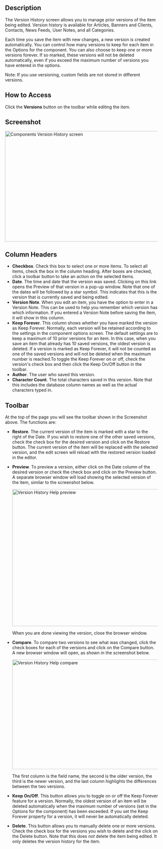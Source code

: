 <!-- Filename: Help4.x:Components_Version_History / Display title: Components Version History -->

## Description

The Version History screen allows you to manage prior versions of the
item being edited. Version history is available for Articles, Banners and
Clients, Contacts, News Feeds, User Notes, and all Categories.

Each time you save the item with new changes, a new version is created
automatically. You can control how many versions to keep for each item
in the Options for the component. You can also choose to keep one or
more versions forever. If so marked, these versions will not be deleted
automatically, even if you exceed the maximum number of versions you
have entered in the options.

Note: If you use versioning, custom fields
are not stored in different versions.

## How to Access

Click the **Versions** button on the toolbar while editing the item.

## Screenshot

<img
src="https://docs.joomla.org/images/thumb/6/69/Help-4x-Components-Version-History-screen-en.png/600px-Help-4x-Components-Version-History-screen-en.png"
decoding="async"
srcset="https://docs.joomla.org/images/thumb/6/69/Help-4x-Components-Version-History-screen-en.png/900px-Help-4x-Components-Version-History-screen-en.png 1.5x, https://docs.joomla.org/images/thumb/6/69/Help-4x-Components-Version-History-screen-en.png/1200px-Help-4x-Components-Version-History-screen-en.png 2x"
data-file-width="1610" data-file-height="977" width="600" height="364"
alt="Components Version History screen" />

## Column Headers

- **Checkbox**. Check this box to select one or more items. To select
  all items, check the box in the column heading. After boxes are
  checked, click a toolbar button to take an action on the selected
  items.
- **Date**. The time and date that the version was saved. Clicking on
  this link opens the Preview of that version in a pop-up window. Note
  that one of the dates will be followed by a star symbol. This
  indicates that this is the version that is currently saved and being
  edited.
- **Version Note**. When you edit an item, you have the option to enter
  in a Version Note. This can be used to help you remember which version
  has which information. If you entered a Version Note before saving the
  item, it will show in this column.
- **Keep Forever**. This column shows whether you have marked the
  version as Keep Forever. Normally, each version will be retained
  according to the settings in the component options screen. The default
  settings are to keep a maximum of 10 prior versions for an item. In
  this case, when you save an item that already has 10 saved versions,
  the oldest version is deleted. If a version is marked as Keep Forever,
  it will not be counted as one of the saved versions and will not be
  deleted when the maximum number is reached.To toggle the Keep Forever
  on or off, check the version's check box and then click the Keep
  On/Off button in the toolbar.
- **Author**. The user who saved this version.
- **Character Count**. The total characters saved in this version. Note
  that this includes the database column names as well as the actual
  characters typed in.

## Toolbar

At the top of the page you will see the toolbar shown in the
Screenshot above. The functions are:

- **Restore**. The current version of the item is marked with a star to
  the right of the Date. If you wish to restore one of the other saved
  versions, check the check box for the desired version and click on the
  Restore button. The current version of the item will be replaced with
  the selected version, and the edit screen will reload with the
  restored version loaded in the editor.
- **Preview**. To preview a version, either click on the Date column of
  the desired version or check the check box and click on the Preview
  button. A separate browser window will load showing the selected
  version of the item, similar to the screenshot below.

  <img
  src="https://docs.joomla.org/images/thumb/c/cc/Help-4x-Version-History-Help-preview-en.png/600px-Help-4x-Version-History-Help-preview-en.png"
  decoding="async"
  srcset="https://docs.joomla.org/images/thumb/c/cc/Help-4x-Version-History-Help-preview-en.png/900px-Help-4x-Version-History-Help-preview-en.png 1.5x, https://docs.joomla.org/images/thumb/c/cc/Help-4x-Version-History-Help-preview-en.png/1200px-Help-4x-Version-History-Help-preview-en.png 2x"
  data-file-width="1602" data-file-height="1204" width="600" height="451"
  alt="Version History Help preview" />

  When you are done
  viewing the version, close the browser window.
- **Compare**. To compare two versions to see what was changed, click
  the check boxes for each of the versions and click on the Compare
  button. A new browser window will open, as shown in the screenshot
  below.

  <img
  src="https://docs.joomla.org/images/thumb/d/d9/Help-4x-Version-History-Help-compare-en.png/600px-Help-4x-Version-History-Help-compare-en.png"
  decoding="async"
  srcset="https://docs.joomla.org/images/thumb/d/d9/Help-4x-Version-History-Help-compare-en.png/900px-Help-4x-Version-History-Help-compare-en.png 1.5x, https://docs.joomla.org/images/thumb/d/d9/Help-4x-Version-History-Help-compare-en.png/1200px-Help-4x-Version-History-Help-compare-en.png 2x"
  data-file-width="2002" data-file-height="1204" width="600" height="361"
  alt="Version History Help compare" />

  The first column
  is the field name, the second is the older version, the third is the
  newer version, and the last column highlights the differences between
  the two versions.
- **Keep On/Off**. This button allows you to toggle on or off the Keep
  Forever feature for a version. Normally, the oldest version of an item
  will be deleted automatically when the maximum number of versions (set
  in the Options for the component) has been exceeded. If you set the
  Keep Forever property for a version, it will never be automatically
  deleted.
- **Delete**. This button allows you to manually delete one or more
  versions. Check the check box for the versions you wish to delete and
  the click on the Delete button. Note that this does *not* delete the
  item being edited. It only deletes the version history for the item.

